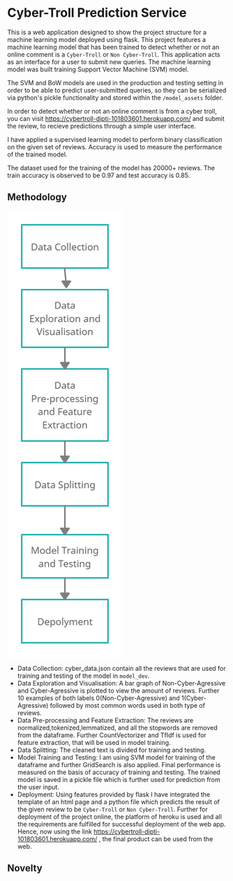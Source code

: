 # Cyber-Troll Prediction Service

This is a web application designed to show the project structure for a machine learning model deployed using flask. This project features a machine learning model that has been trained to detect whether or not an online comment is a `Cyber-Troll` or `Non Cyber-Troll`. This application acts as an interface for a user to submit new queries. The machine learning model was built training Support Vector Machine (SVM) model.


The SVM and BoW models are used in the production and testing setting in order to be able to predict user-submitted queries, so they can be serialized via python's pickle functionality and stored within the `/model_assets` folder. 

In order to detect whether or not an online comment is from a cyber troll, you can visit https://cybertroll-dipti-101803601.herokuapp.com/ and submit the review, to recieve predictions through a simple user interface. 

I have applied a supervised learning model to perform binary classification on the given set of reviews. Accuracy is used to measure the performance of the trained model.

The dataset used for the training of the model has 20000+ reviews. The train accuracy is observed to be 0.97 and test accuracy is 0.85.

## Methodology

![](Methodology.jpg)

* Data Collection: cyber_data.json contain all the reviews that are used for training and testing of the model in `model_dev`.
* Data Exploration and Visualisation: A bar graph of Non-Cyber-Agressive and Cyber-Agressive is plotted to view the amount of reviews. Further 10 examples of both labels 0(Non-Cyber-Agressive) and 1(Cyber-Agressive) followed by most common words used in both type of reviews.
* Data Pre-processing and Feature Extraction: The reviews are normalized,tokenized,lemmatized, and all the stopwords are removed from the dataframe. Further CountVectorizer and TfIdf is used for feature extraction, that will be used in model training.
* Data Splitting: The cleaned text is divided for training and testing.
* Model Training and Testing: I am using SVM model for training of the dataframe and further GridSearch is also applied. Final performance is measured on the basis of accuracy of training and testing. The trained model is saved in a pickle file which is further used for prediction from the user input.
* Deployment: Using features provided by flask I have integrated the template of an html page and a python file which predicts the result of the given review to be `Cyber-Troll` or `Non Cyber-Troll`. Further for deployment of the project online, the platform of heroku is used and all the requirements are fulfilled for successful deployment of the web app. Hence, now using the link https://cybertroll-dipti-101803601.herokuapp.com/ , the final product can be used from the web.

## Novelty

